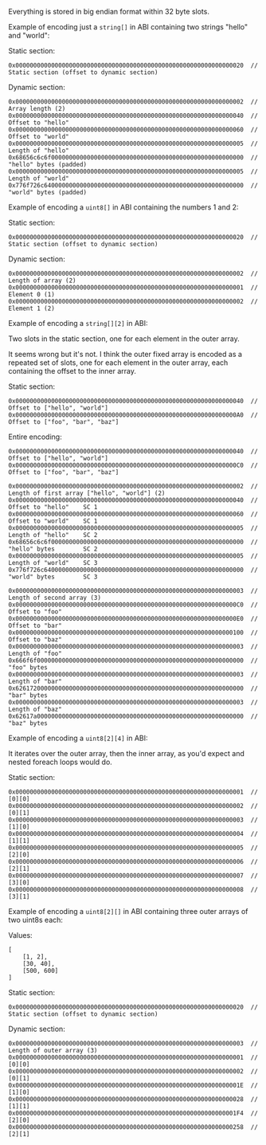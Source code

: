 
Everything is stored in big endian format within 32 byte slots.

Example of encoding just a `string[]` in ABI containing two strings "hello" and "world":

Static section:

```
0x0000000000000000000000000000000000000000000000000000000000000020  // Static section (offset to dynamic section)
```

Dynamic section:

```
0x0000000000000000000000000000000000000000000000000000000000000002  // Array length (2)
0x0000000000000000000000000000000000000000000000000000000000000040  // Offset to "hello"
0x0000000000000000000000000000000000000000000000000000000000000060  // Offset to "world"
0x0000000000000000000000000000000000000000000000000000000000000005  // Length of "hello"
0x68656c6c6f000000000000000000000000000000000000000000000000000000  // "hello" bytes (padded)
0x0000000000000000000000000000000000000000000000000000000000000005  // Length of "world"
0x776f726c64000000000000000000000000000000000000000000000000000000  // "world" bytes (padded)
```

Example of encoding a `uint8[]` in ABI containing the numbers 1 and 2:

Static section:

```
0x0000000000000000000000000000000000000000000000000000000000000020  // Static section (offset to dynamic section)
```

Dynamic section:

```
0x0000000000000000000000000000000000000000000000000000000000000002  // Length of array (2)
0x0000000000000000000000000000000000000000000000000000000000000001  // Element 0 (1)
0x0000000000000000000000000000000000000000000000000000000000000002  // Element 1 (2)
```

Example of encoding a `string[][2]` in ABI:

Two slots in the static section, one for each element in the outer array.

It seems wrong but it's not. I think the outer fixed array is encoded as a repeated set of slots, one for each element in the outer array, each containing the offset to the inner array.

Static section:

```
0x0000000000000000000000000000000000000000000000000000000000000040  // Offset to ["hello", "world"]
0x00000000000000000000000000000000000000000000000000000000000000A0  // Offset to ["foo", "bar", "baz"]
```

Entire encoding:

```
0x0000000000000000000000000000000000000000000000000000000000000040  // Offset to ["hello", "world"]
0x00000000000000000000000000000000000000000000000000000000000000C0  // Offset to ["foo", "bar", "baz"]

0x0000000000000000000000000000000000000000000000000000000000000002  // Length of first array ["hello", "world"] (2)
0x0000000000000000000000000000000000000000000000000000000000000040  // Offset to "hello"    SC 1
0x0000000000000000000000000000000000000000000000000000000000000060  // Offset to "world"    SC 1
0x0000000000000000000000000000000000000000000000000000000000000005  // Length of "hello"    SC 2
0x68656c6c6f000000000000000000000000000000000000000000000000000000  // "hello" bytes        SC 2
0x0000000000000000000000000000000000000000000000000000000000000005  // Length of "world"    SC 3
0x776f726c64000000000000000000000000000000000000000000000000000000  // "world" bytes        SC 3

0x0000000000000000000000000000000000000000000000000000000000000003  // Length of second array (3)
0x00000000000000000000000000000000000000000000000000000000000000C0  // Offset to "foo"
0x00000000000000000000000000000000000000000000000000000000000000E0  // Offset to "bar"
0x0000000000000000000000000000000000000000000000000000000000000100  // Offset to "baz"
0x0000000000000000000000000000000000000000000000000000000000000003  // Length of "foo"
0x666f6f0000000000000000000000000000000000000000000000000000000000  // "foo" bytes
0x0000000000000000000000000000000000000000000000000000000000000003  // Length of "bar"
0x6261720000000000000000000000000000000000000000000000000000000000  // "bar" bytes
0x0000000000000000000000000000000000000000000000000000000000000003  // Length of "baz"
0x62617a0000000000000000000000000000000000000000000000000000000000  // "baz" bytes

```

Example of encoding a `uint8[2][4]` in ABI:

It iterates over the outer array, then the inner array, as you'd expect and nested foreach loops would do.

Static section:

```
0x0000000000000000000000000000000000000000000000000000000000000001  // [0][0]
0x0000000000000000000000000000000000000000000000000000000000000002  // [0][1]
0x0000000000000000000000000000000000000000000000000000000000000003  // [1][0]
0x0000000000000000000000000000000000000000000000000000000000000004  // [1][1]
0x0000000000000000000000000000000000000000000000000000000000000005  // [2][0]
0x0000000000000000000000000000000000000000000000000000000000000006  // [2][1]
0x0000000000000000000000000000000000000000000000000000000000000007  // [3][0]
0x0000000000000000000000000000000000000000000000000000000000000008  // [3][1]
```

Example of encoding a `uint8[2][]` in ABI containing three outer arrays of two uint8s each:

Values:

```
[
    [1, 2],
    [30, 40],
    [500, 600]
]
```

Static section:

```
0x0000000000000000000000000000000000000000000000000000000000000020  // Static section (offset to dynamic section)
```

Dynamic section:

```
0x0000000000000000000000000000000000000000000000000000000000000003  // Length of outer array (3)
0x0000000000000000000000000000000000000000000000000000000000000001  // [0][0]
0x0000000000000000000000000000000000000000000000000000000000000002  // [0][1]
0x000000000000000000000000000000000000000000000000000000000000001E  // [1][0]
0x0000000000000000000000000000000000000000000000000000000000000028  // [1][1]
0x00000000000000000000000000000000000000000000000000000000000001F4  // [2][0]
0x0000000000000000000000000000000000000000000000000000000000000258  // [2][1]
```
